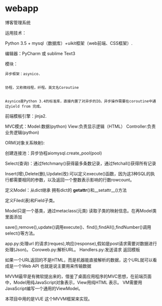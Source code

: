# webapp
博客管理系统


运用技术：


Python 3.5 + mysql（数据库）+uikit框架（web前端、CSS框架）.


编辑器：PyCharm 或 sublime Text3


模块：


	异步框架：asynico.


	协程，又称微线程，纤程。英文名Coroutine


	Asynico是Python 3.4的标准库，直接内置了对异步的IO。异步操作需要在coroutine中通过yield from 完成。


前端模板引擎：jinja2.

MVC模式：Model:数据(python)
		View:负责显示逻辑（HTML）
		Controller:负责业务逻辑(python)


ORM(对象关系映射):


创建连接池：异步协程aiomysql.create_pool(pool)


Select(查询)：通过fetchmany()获得最多条数记录，通过fetchall()获得所有记录


Insert(增),Delete(删),Update(改):可以定义execute()函数，因为这3种SQL的执行都需要相同的参数，以及返回一个整数表示影响的行数rowcount。


定义Model：从dict继承 拥有dict的 __getattr__()和__setattr__()方法


定义Filed(表)和Field子类。


Model只是一个基类，通过metaclass(元类) 读取子类的映射信息。在再Model类里面添加


save(),remove(),update()调用execute()、find(),findAll(),findNumber()调用select()等方法。


app.py:处理url 的请求(reques),响应(response),假如是post请求需要对数据进行处理(Json)。
Coroweb.py:解析URL。
Handlers.py:发送请求 返回模板

如果一个URL返回的不是HTML，而是机器能直接解析的数据，这个URL就可以看成是一个Web API 也就是说主要用来传输数据

MVVM最早是有微软提出来的，借鉴了桌面应用程序的MVC思想，在前端页面中，Model用纯JavaScript对象表示，View用纯HTML 表示。
VM需要用JavaScript编写一个通用的ViewModel。

本项目中用的是VUE 这个MVVM框架来实现。
